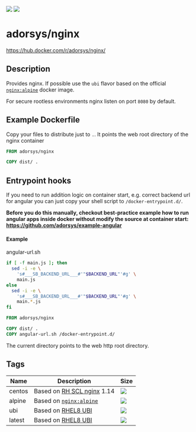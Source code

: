 [![](https://img.shields.io/docker/pulls/adorsys/nginx.svg?logo=docker&style=flat-square)](https://hub.docker.com/r/adorsys/nginx/)
[![](https://img.shields.io/docker/stars/adorsys/nginx.svg?logo=docker&style=flat-square)](https://hub.docker.com/r/adorsys/nginx/)

# adorsys/nginx

https://hub.docker.com/r/adorsys/nginx/

## Description

Provides nginx. If possible use the `ubi` flavor based on the official [`nginx:alpine`](https://hub.docker.com/_/nginx) docker image. 

For secure rootless environments nginx listen on port `8080` by default.

## Example Dockerfile

Copy your files to distribute just to `.`. It points the web root directory
of the nginx container

```dockerfile
FROM adorsys/nginx

COPY dist/ .
```

## Entrypoint hooks

If you need to run addition logic on container start, e.g. correct backend url for angular you can just copy your shell
script to `/docker-entrypoint.d/`.

**Before you do this manually, checkout best-practice example how to run angular apps inside docker without modify the source at
container start: https://github.com/adorsys/example-angular**

#### Example

angular-url.sh
```bash
if [ -f main.js ]; then
  sed -i -e \
    's#___SB_BACKEND_URL___#'"$BACKEND_URL"'#g' \
    main.js
else
  sed -i -e \
    's#___SB_BACKEND_URL___#'"$BACKEND_URL"'#g' \
    main.*.js
fi
```

```dockerfile
FROM adorsys/nginx

COPY dist/ .
COPY angular-url.sh /docker-entrypoint.d/
```

The current directory points to the web http root directory.


## Tags

| Name | Description | Size |
| ---- | ----------- | ---- |
| centos | Based on [RH SCL nginx](https://github.com/sclorg/nginx-container) 1.14 | ![](https://img.shields.io/microbadger/image-size/adorsys/nginx/latest.svg?style=flat-square) |
| alpine | Based on [`nginx:alpine`](https://hub.docker.com/_/nginx) | ![](https://img.shields.io/microbadger/image-size/adorsys/nginx/alpine.svg?style=flat-square) |
| ubi | Based on [RHEL8 UBI](https://developers.redhat.com/blog/2019/05/31/working-with-red-hat-enterprise-linux-universal-base-images-ubi/) | ![](https://img.shields.io/microbadger/image-size/adorsys/nginx/ubi.svg?style=flat-square) |
| latest | Based on [RHEL8 UBI](https://developers.redhat.com/blog/2019/05/31/working-with-red-hat-enterprise-linux-universal-base-images-ubi/) | ![](https://img.shields.io/microbadger/image-size/adorsys/nginx/ubi.svg?style=flat-square) |
